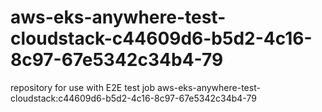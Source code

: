 # aws-eks-anywhere-test-cloudstack-c44609d6-b5d2-4c16-8c97-67e5342c34b4-79
repository for use with E2E test job aws-eks-anywhere-test-cloudstack:c44609d6-b5d2-4c16-8c97-67e5342c34b4-79
